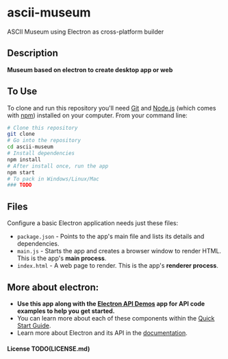 # ascii-museum
ASCII Museum using Electron as cross-platform builder

## Description
**Museum based on electron to create desktop app or web**

## To Use

To clone and run this repository you'll need [Git](https://git-scm.com) and [Node.js](https://nodejs.org/en/download/) (which comes with [npm](http://npmjs.com)) installed on your computer. From your command line:

```bash
# Clone this repository
git clone
# Go into the repository
cd ascii-museum
# Install dependencies
npm install
# After install once, run the app
npm start
# To pack in Windows/Linux/Mac
### TODO
```

## Files

Configure a basic Electron application needs just these files:

- `package.json` - Points to the app's main file and lists its details and dependencies.
- `main.js` - Starts the app and creates a browser window to render HTML. This is the app's **main process**.
- `index.html` - A web page to render. This is the app's **renderer process**.

## More about electron:
- **Use this app along with the [Electron API Demos](http://electron.atom.io/#get-started) app for API code examples to help you get started.**
- You can learn more about each of these components within the [Quick Start Guide](http://electron.atom.io/docs/latest/tutorial/quick-start).
- Learn more about Electron and its API in the [documentation](http://electron.atom.io/docs/latest).




#### License TODO(LICENSE.md)
